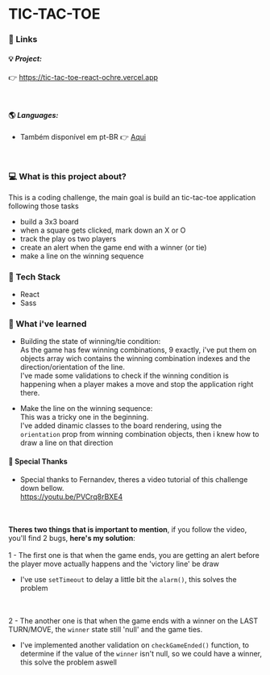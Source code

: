 # TIC-TAC-TOE



### 🔗 Links
#### 💡 _Project:_
👉 <a href="https://tic-tac-toe-react-ochre.vercel.app" target="_blank">https://tic-tac-toe-react-ochre.vercel.app</a>

<br>

#### 🌎 _Languages:_ 
-  Também disponível em pt-BR 👉 <a href="PLACEHOLDER" target="_blank">Aqui</a>

<br>

### 💻 What is this project about?
This is a coding challenge, the main goal is build an tic-tac-toe application following those tasks
- build a 3x3 board
- when a square gets clicked, mark down an X or O
- track the play os two players
- create an alert when the game end with a winner (or tie)
- make a line on the winning sequence
### 🧰 Tech Stack
- React
- Sass

### 🧠 What i've learned
- Building the state of winning/tie condition:<br>
As the game has few winning combinations, 9 exactly, i've put them on objects array wich contains the winning combination indexes and the direction/orientation of the line.<br>
I've made some validations to check if the winning condition is happening when a player makes a move and stop the application right there.

- Make the line on the winning sequence:<br>
This was a tricky one in the beginning.<br>
I've added dinamic classes to the board rendering, using the `orientation` prop from winning combination objects, then i knew how to draw a line on that direction

#### 🙏 Special Thanks
 - Special thanks to Fernandev, theres a video tutorial of this challenge down bellow.<br>
https://youtu.be/PVCrq8rBXE4<br><br><br>

**Theres two things that is important to mention**, if you follow the video, you'll find 2 bugs, **here's my solution**:<br><br>
1 - The first one is that when the game ends, you are getting an alert before the player move actually happens and the 'victory line' be draw<br>
 - I've use `setTimeout` to delay a little bit the `alarm()`, this solves the problem<br><br><br>


2 - The another one is that when the game ends with a winner on the LAST TURN/MOVE, the `winner` state still 'null' and the game ties.<br>
 - I've implemented another validation on `checkGameEnded()` function, to determine if the value of the `winner` isn't null, so we could have a winner, this solve the problem aswell